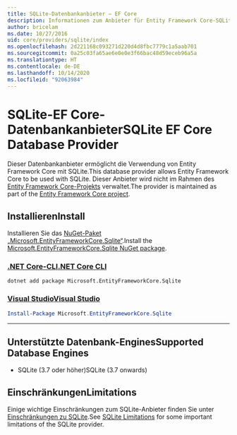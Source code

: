 ```yaml
---
title: SQLite-Datenbankanbieter – EF Core
description: Informationen zum Anbieter für Entity Framework Core-SQLite-Datenbanken
author: bricelam
ms.date: 10/27/2016
uid: core/providers/sqlite/index
ms.openlocfilehash: 2d221168c093271d220d4d8fbc7779c1a5aab701
ms.sourcegitcommit: 0a25c03fa65ae6e0e0e3f66bac48d59eceb96a5a
ms.translationtype: HT
ms.contentlocale: de-DE
ms.lasthandoff: 10/14/2020
ms.locfileid: "92063984"
---
```

# <a name="sqlite-ef-core-database-provider"></a><span data-ttu-id="94f3d-103">SQLite-EF Core-Datenbankanbieter</span><span class="sxs-lookup"><span data-stu-id="94f3d-103">SQLite EF Core Database Provider</span></span>

<span data-ttu-id="94f3d-104">Dieser Datenbankanbieter ermöglicht die Verwendung von Entity Framework Core mit SQLite.</span><span class="sxs-lookup"><span data-stu-id="94f3d-104">This database provider allows Entity Framework Core to be used with SQLite.</span></span> <span data-ttu-id="94f3d-105">Dieser Anbieter wird nicht im Rahmen des [Entity Framework Core-Projekts](https://github.com/aspnet/EntityFrameworkCore) verwaltet.</span><span class="sxs-lookup"><span data-stu-id="94f3d-105">The provider is maintained as part of the [Entity Framework Core project](https://github.com/aspnet/EntityFrameworkCore).</span></span>

## <a name="install"></a><span data-ttu-id="94f3d-106">Installieren</span><span class="sxs-lookup"><span data-stu-id="94f3d-106">Install</span></span>

<span data-ttu-id="94f3d-107">Installieren Sie das [NuGet-Paket „Microsoft.EntityFrameworkCore.Sqlite“](https://www.nuget.org/packages/Microsoft.EntityFrameworkCore.Sqlite/).</span><span class="sxs-lookup"><span data-stu-id="94f3d-107">Install the [Microsoft.EntityFrameworkCore.Sqlite NuGet package](https://www.nuget.org/packages/Microsoft.EntityFrameworkCore.Sqlite/).</span></span>

### <a name="net-core-cli"></a>[<span data-ttu-id="94f3d-108">.NET Core-CLI</span><span class="sxs-lookup"><span data-stu-id="94f3d-108">.NET Core CLI</span></span>](#tab/dotnet-core-cli)

```dotnetcli
dotnet add package Microsoft.EntityFrameworkCore.Sqlite
```

### <a name="visual-studio"></a>[<span data-ttu-id="94f3d-109">Visual Studio</span><span class="sxs-lookup"><span data-stu-id="94f3d-109">Visual Studio</span></span>](#tab/vs)

```powershell
Install-Package Microsoft.EntityFrameworkCore.Sqlite
```

***

## <a name="supported-database-engines"></a><span data-ttu-id="94f3d-110">Unterstützte Datenbank-Engines</span><span class="sxs-lookup"><span data-stu-id="94f3d-110">Supported Database Engines</span></span>

* <span data-ttu-id="94f3d-111">SQLite (3.7 oder höher)</span><span class="sxs-lookup"><span data-stu-id="94f3d-111">SQLite (3.7 onwards)</span></span>

## <a name="limitations"></a><span data-ttu-id="94f3d-112">Einschränkungen</span><span class="sxs-lookup"><span data-stu-id="94f3d-112">Limitations</span></span>

<span data-ttu-id="94f3d-113">Einige wichtige Einschränkungen zum SQLite-Anbieter finden Sie unter [Einschränkungen zu SQLite](xref:core/providers/sqlite/limitations).</span><span class="sxs-lookup"><span data-stu-id="94f3d-113">See [SQLite Limitations](xref:core/providers/sqlite/limitations) for some important limitations of the SQLite provider.</span></span>
